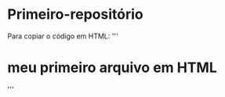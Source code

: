 # Primeiro-repositório

Para copiar o código em HTML:
'''
<html>
  <h1>meu primeiro arquivo em HTML</h1>
<html>
'''
